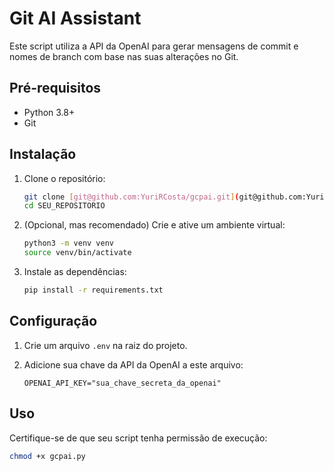 # Git AI Assistant

Este script utiliza a API da OpenAI para gerar mensagens de commit e nomes de branch com base nas suas alterações no Git.

## Pré-requisitos

- Python 3.8+
- Git

## Instalação

1. Clone o repositório:

   ```bash
   git clone [git@github.com:YuriRCosta/gcpai.git](git@github.com:YuriRCosta/gcpai.git)
   cd SEU_REPOSITORIO
   ```

2. (Opcional, mas recomendado) Crie e ative um ambiente virtual:

   ```bash
   python3 -m venv venv
   source venv/bin/activate
   ```

3. Instale as dependências:

   ```bash
   pip install -r requirements.txt
   ```

## Configuração

1. Crie um arquivo `.env` na raiz do projeto.
2. Adicione sua chave da API da OpenAI a este arquivo:

   ```
   OPENAI_API_KEY="sua_chave_secreta_da_openai"
   ```

## Uso

Certifique-se de que seu script tenha permissão de execução:

```bash
chmod +x gcpai.py
```
